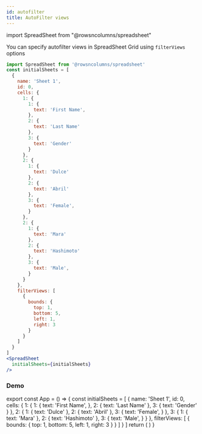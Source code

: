 ```yaml
---
id: autofilter
title: AutoFilter views
---
```

import SpreadSheet from "@rowsncolumns/spreadsheet"

You can specify autofilter views in SpreadSheet Grid using `filterViews` options


```jsx
import SpreadSheet from '@rowsncolumns/spreadsheet'
const initialSheets = [
  {
    name: 'Sheet 1',
    id: 0,
    cells: {
      1: {
        1: {
          text: 'First Name',
        },
        2: {
          text: 'Last Name'
        },
        3: {
          text: 'Gender'
        }
      },
      2: {
        1: {
          text: 'Dulce'
        },
        2: {
          text: 'Abril'
        },
        3: {
          text: 'Female',
        }
      },
      2: {
        1: {
          text: 'Mara'
        },
        2: {
          text: 'Hashimoto'
        },
        3: {
          text: 'Male',
        }
      }
    },
    filterViews: [
      {
        bounds: {
          top: 1,
          bottom: 5,
          left: 1,
          right: 3
        }
      }
    ]
  }
]
<SpreadSheet
  initialSheets={initialSheets}
/>
```

### Demo

export const App = () => {
  const initialSheets = [
    {
      name: 'Sheet 1',
      id: 0,
      cells: {
        1: {
          1: {
            text: 'First Name',
          },
          2: {
            text: 'Last Name'
          },
          3: {
            text: 'Gender'
          }
        },
        2: {
          1: {
            text: 'Dulce'
          },
          2: {
            text: 'Abril'
          },
          3: {
            text: 'Female',
          }
        },
        3: {
          1: {
            text: 'Mara'
          },
          2: {
            text: 'Hashimoto'
          },
          3: {
            text: 'Male',
          }
        }
      },
      filterViews: [
        {
          bounds: {
            top: 1,
            bottom: 5,
            left: 1,
            right: 3
          }
        }
      ]
    }
  ]
  return (
    <SpreadSheet
      initialSheets={initialSheets}
    />
  )
}

<App />